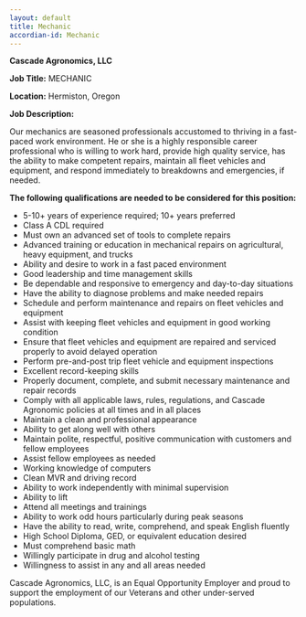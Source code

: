 ```yaml
---
layout: default
title: Mechanic
accordian-id: Mechanic
---
```


**Cascade Agronomics, LLC**

**Job Title:**    MECHANIC

**Location:**    Hermiston, Oregon

**Job Description:**
	
Our mechanics are seasoned professionals accustomed to thriving in a fast-paced work environment. He or she is a highly responsible career professional who is willing to work hard, provide high quality service, has the ability to make competent repairs, maintain all fleet vehicles and equipment, and respond immediately to breakdowns and emergencies, if needed. 

**The following qualifications are needed to be considered for this position:**

- 5-10+ years of experience required; 10+ years preferred
- Class A CDL required
- Must own an advanced set of tools to complete repairs
- Advanced training or education in mechanical repairs on agricultural, heavy equipment, and trucks
- Ability and desire to work in a fast paced environment
- Good leadership and time management skills
- Be dependable and responsive to emergency and day-to-day situations
- Have the ability to diagnose problems and make needed repairs
- Schedule and perform maintenance and repairs on fleet vehicles and equipment 
- Assist with keeping fleet vehicles and equipment in good working condition
- Ensure that fleet vehicles and equipment are repaired and serviced properly to avoid delayed operation
- Perform pre-and-post trip fleet vehicle and equipment inspections 
- Excellent record-keeping skills
- Properly document, complete, and submit necessary maintenance and repair records 
- Comply with all applicable laws, rules, regulations, and Cascade Agronomic policies at all times and in all places
- Maintain a clean and professional appearance 
- Ability to get along well with others
- Maintain polite, respectful, positive communication with customers and fellow employees 
- Assist fellow employees as needed
- Working knowledge of computers 
- Clean MVR and driving record
- Ability to work independently with minimal supervision
- Ability to lift 
- Attend all meetings and trainings
- Ability to work odd hours particularly during peak seasons
- Have the ability to read, write, comprehend, and speak English fluently
- High School Diploma, GED, or equivalent education desired
- Must comprehend basic math 
- Willingly participate in drug and alcohol testing 
- Willingness to assist in any and all areas needed

Cascade Agronomics, LLC, is an Equal Opportunity Employer and proud to support the employment of our Veterans and other under-served populations.
